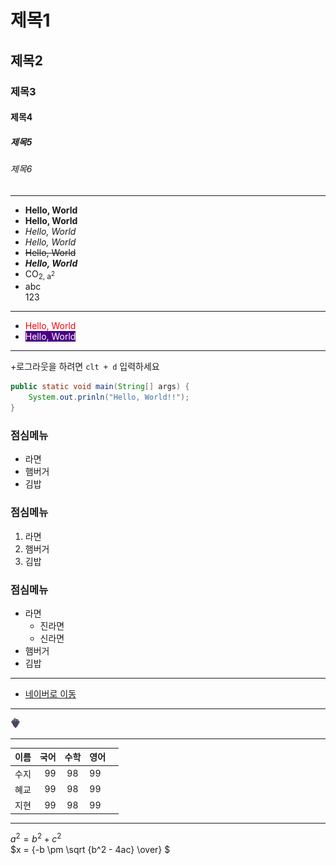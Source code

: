 # 제목1
## 제목2
### 제목3
#### 제목4
##### 제목5
###### 제목6


---
+ **Hello, World**
+ __Hello, World__
+ *Hello, World*
+ _Hello, World_
+ ~~Hello, World~~
+ ***Hello, World***
+ CO<sub>2, a<sup>2</sup>
+ abc<br>123
---
+ <span style="color: red">Hello, World</span>
+ <span style="color: white; background: indigo">Hello, World</span>
---
+로그라웃을 하려면 `clt + d` 입력하세요
```java
public static void main(String[] args) {
    System.out.prinln("Hello, World!!");
}

```
### 점심메뉴
+ 라면
+ 햄버거
+ 김밥


### 점심메뉴
1. 라면
2. 햄버거
3. 김밥

### 점심메뉴
+ 라면
  + 진라면
  + 신라면
+ 햄버거
+ 김밥
---


+ [네이버로 이동](http://naver.com)

---
![포도아이콘](/views/static/img/grape.png)

---
| 이름 |  국어 |  수학   | 영어   |   |
|----|----:|:-----:|:-----|---|
| 수지 |  99 |  98   | 99   |   |
| 혜교 |  99 |  98   | 99   |   |
| 지현 |  99 |  98   | 99   |   |

---
$a^2 = b^2 + c^2$ <br>
$x = {-b \pm \sqrt {b^2 - 4ac} \over} $
